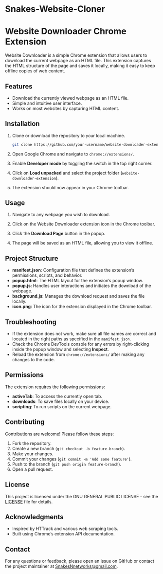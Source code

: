 # Snakes-Website-Cloner

# Website Downloader Chrome Extension

Website Downloader is a simple Chrome extension that allows users to download the current webpage as an HTML file. This extension captures the HTML structure of the page and saves it locally, making it easy to keep offline copies of web content.

## Features

- Download the currently viewed webpage as an HTML file.
- Simple and intuitive user interface.
- Works on most websites by capturing HTML content.

## Installation

1. Clone or download the repository to your local machine.

   ```bash
   git clone https://github.com/your-username/website-downloader-extension.git
   ```


2. Open Google Chrome and navigate to `chrome://extensions/`.

3. Enable **Developer mode** by toggling the switch in the top right corner.

4. Click on **Load unpacked** and select the project folder (`website-downloader-extension`).

5. The extension should now appear in your Chrome toolbar.

## Usage

1. Navigate to any webpage you wish to download.

2. Click on the Website Downloader extension icon in the Chrome toolbar.

3. Click the **Download Page** button in the popup.

4. The page will be saved as an HTML file, allowing you to view it offline.

## Project Structure

- **manifest.json**: Configuration file that defines the extension’s permissions, scripts, and behavior.
- **popup.html**: The HTML layout for the extension’s popup window.
- **popup.js**: Handles user interactions and initiates the download of the webpage.
- **background.js**: Manages the download request and saves the file locally.
- **icon.png**: The icon for the extension displayed in the Chrome toolbar.

## Troubleshooting

- If the extension does not work, make sure all file names are correct and located in the right paths as specified in the `manifest.json`.
- Check the Chrome DevTools console for any errors by right-clicking inside the popup window and selecting **Inspect**.
- Reload the extension from `chrome://extensions/` after making any changes to the code.

## Permissions

The extension requires the following permissions:

- **activeTab**: To access the currently open tab.
- **downloads**: To save files locally on your device.
- **scripting**: To run scripts on the current webpage.

## Contributing

Contributions are welcome! Please follow these steps:

1. Fork the repository.
2. Create a new branch (`git checkout -b feature-branch`).
3. Make your changes.
4. Commit your changes (`git commit -m 'Add some feature'`).
5. Push to the branch (`git push origin feature-branch`).
6. Open a pull request.

## License

This project is licensed under the GNU GENERAL PUBLIC LICENSE - see the [LICENSE](LICENSE) file for details.

## Acknowledgments

- Inspired by HTTrack and various web scraping tools.
- Built using Chrome’s extension API documentation.

## Contact

For any questions or feedback, please open an issue on GitHub or contact the project maintainer at SnakesNnetworks@gmail.com.
